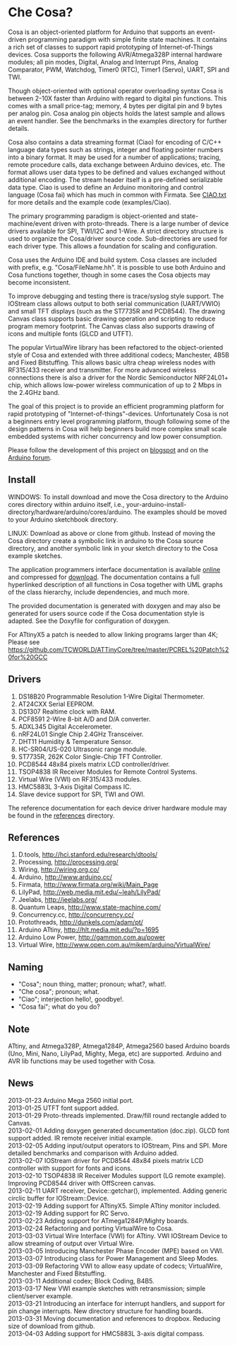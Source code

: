 Che Cosa?
=========

Cosa is an object-oriented platform for Arduino that supports an
event-driven programming paradigm with simple finite state
machines. It contains a rich set of classes to support rapid
prototyping of Internet-of-Things devices. Cosa supports the following
AVR/Atmega328P internal hardware modules; all pin modes, Digital,
Analog and Interrupt Pins, Analog Comparator, PWM, Watchdog, Timer0
(RTC), Timer1 (Servo), UART, SPI and TWI.  

Though object-oriented with optional operator overloading syntax
Cosa is between 2-10X faster than Arduino with regard to digital pin
functions. This comes with a small price-tag; memory, 4 bytes per
digital pin and 9 bytes per analog pin. Cosa analog pin objects
holds the latest sample and allows an event handler. See the
benchmarks in the examples directory for further details.

Cosa also contains a data streaming format (Ciao) for encoding of
C/C++ language data types such as strings, integer and floating
pointer numbers into a binary format. It may be used for a number of
applications; tracing, remote procedure calls, data exchange between
Arduino devices, etc. The format allows user data types to be defined
and values exchanged without additional encoding. The stream header
itself is a pre-defined serializable data type. Ciao is used to define
an Arduino monitoring and control language (Cosa fai) which has much
in common with Firmata. See
[CIAO.txt](https://github.com/mikaelpatel/Cosa/blob/master/CIAO.txt)
for more details and the example code (examples/Ciao). 

The primary programming paradigm is object-oriented and
state-machine/event driven with proto-threads. There is a large number
of device drivers available for SPI, TWI/I2C and 1-Wire. A strict
directory structure is used to organize the Cosa/driver source
code. Sub-directories are used for each driver type. This allows a
foundation for scaling and configuration.

Cosa uses the Arduino IDE and build system. Cosa classes are included
with prefix, e.g. "Cosa/FileName.hh". It is possible to use both
Arduino and Cosa functions together, though in some cases the Cosa
objects may become inconsistent. 

To improve debugging and testing there is trace/syslog style support. 
The IOStream class allows output to both serial communication
(UART/VWIO) and small TFT displays (such as the ST7735R and
PCD8544). The drawing Canvas class supports basic drawing operation
and scripting to reduce program memory footprint. The Canvas class
also supports drawing of icons and multiple fonts (GLCD and UTFT). 

The popular VirtualWire library has been refactored to the
object-oriented style of Cosa and extended with three additional
codecs; Manchester, 4B5B and Fixed Bitstuffing. This allows basic
ultra cheap wireless nodes with RF315/433 receiver and
transmitter. For more advanced wireless connections there is also a
driver for the Nordic Semiconductor NRF24L01+ chip, which allows
low-power wireless communication of up to 2 Mbps in the 2.4GHz band. 


The goal of this project is to provide an efficient programming
platform for rapid prototyping of "Internet-of-things"-devices. 
Unfortunately Cosa is not a beginners entry level programming
platform, though following some of the design patterns in Cosa will
help beginners build more complex small scale embedded systems with
richer concurrency and low power consumption.  

Please follow the development of this project on
[blogspot](http://cosa-arduino.blogspot.se/) and on the [Arduino
forum](http://arduino.cc/forum/index.php/topic,150299.0.html).  

Install
-------

WINDOWS: To install download and move the Cosa directory to the
Arduino cores directory within arduino itself, i.e.,
your-arduino-install-directory/hardware/arduino/cores/arduino. The
examples should be moved to your Arduino sketchbook directory. 

LINUX: Download as above or clone from github. Instead of moving the
Cosa directory create a symbolic link in arduino to the Cosa source
directory, and another symbolic link in your sketch directory to the
Cosa example sketches. 

The application programmers interface documentation is available 
[online](http://dl.dropbox.com/u/993383/Cosa/doc/html/index.html) and
compressed for
[download](http://dl.dropbox.com/u/993383/Cosa/doc.zip). The
documentation contains a full hyperlinked description of all functions
in Cosa together with UML graphs of the class hierarchy, include
dependencies, and much more. 

The provided documentation is generated with doxygen and may also be
generated for users source code if the Cosa documentation style is
adapted. See the Doxyfile for configuration of doxygen. 

For ATtinyX5 a patch is needed to allow linking programs larger than
4K; Please see
https://github.com/TCWORLD/ATTinyCore/tree/master/PCREL%20Patch%20for%20GCC 

Drivers
-------

1. DS18B20 Programmable Resolution 1-Wire Digital Thermometer.
2. AT24CXX Serial EEPROM.
3. DS1307 Realtime clock with RAM.
4. PCF8591 2-Wire 8-bit A/D and D/A converter.
5. ADXL345 Digital Accelerometer.
6. nRF24L01 Single Chip 2.4GHz Transceiver. 
7. DHT11 Humidity & Temperature Sensor.
8. HC-SR04/US-020 Ultrasonic range module.
9. ST7735R, 262K Color Single-Chip TFT Controller.
10. PCD8544 48x84 pixels matrix LCD controller/driver.
11. TSOP4838 IR Receiver Modules for Remote Control Systems.
12. Virtual Wire (VWI) on RF315/433 modules.
13. HMC5883L 3-Axis Digital Compass IC.
14. Slave device support for SPI, TWI and OWI.

The reference documentation for each device driver hardware module may
be found in the [references](https://www.dropbox.com/sh/vehf8d7kaj68t37/oNxzC5Fwb-/Cosa/references) directory.  

References
----------

1. D.tools, http://hci.stanford.edu/research/dtools/
2. Processing, http://processing.org/
3. Wiring, http://wiring.org.co/
4. Arduino, http://www.arduino.cc/
5. Firmata, http://www.firmata.org/wiki/Main_Page
6. LilyPad, http://web.media.mit.edu/~leah/LilyPad/
7. Jeelabs, http://jeelabs.org/
8. Quantum Leaps, http://www.state-machine.com/
9. Concurrency.cc, http://concurrency.cc/
10. Protothreads, http://dunkels.com/adam/pt/
11. Arduino ATtiny, http://hlt.media.mit.edu/?p=1695
12. Arduino Low Power, http://gammon.com.au/power
13. Virtual Wire, http://www.open.com.au/mikem/arduino/VirtualWire/

Naming
------

* "Cosa"; noun thing, matter; pronoun; what?, what!. 
* "Che cosa"; pronoun; what. 
* "Ciao"; interjection hello!, goodbye!. 
* "Cosa fai"; what do you do?

Note
----

ATtiny, and Atmega328P, Atmega1284P, Atmega2560 based Arduino boards
(Uno, Mini, Nano, LilyPad, Mighty, Mega, etc) are supported. 
Arduino and AVR lib functions may be used together with Cosa. 

News
----

2013-01-23 Arduino Mega 2560 initial port.  
2013-01-25 UTFT font support added.  
2013-01-29 Proto-threads implemented. Draw/fill round rectangle added
to Canvas.  
2013-02-01 Adding doxygen generated documentation (doc.zip). 
GLCD font support added. IR remote receiver initial example.  
2013-02-05 Adding input/output operators to IOStream, Pins and
SPI. More detailed benchmarks and comparison with Arduino added.  
2013-02-07 IOStream driver for PCD8544 48x84 pixels matrix LCD
controller with support for fonts and icons.  
2013-02-10 TSOP4838 IR Receiver Modules support (LG remote
example). Improving PCD8544 driver with OffScreen canvas.  
2013-02-11 UART receiver, Device::getchar(), implemented. Adding
generic circlic buffer for IOStream::Device.  
2013-02-19 Adding support for ATtinyX5. Simple ATtiny monitor included.  
2013-02-19 Adding support for RC Servo.  
2013-02-23 Adding support for ATmega1284P/Mighty boards.  
2013-02-24 Refactoring and porting VirtualWire to Cosa.   
2013-03-03 Virtual Wire Interface (VWI) for ATtiny. VWI IOStream
Device to allow streaming of output over Virtual Wire.   
2013-03-05 Introducing Manchester Phase Encoder (MPE) based on VWI.  
2013-03-07 Introducing class for Power Management and Sleep Modes.   
2013-03-09 Refactoring VWI to allow easy update of codecs;
VirtualWire, Manchester and Fixed Bitstuffing.   
2013-03-11 Additional codex; Block Coding, B4B5.  
2013-03-17 New VWI example sketches with retransmission; simple client/server
example.   
2013-03-21 Introducing an interface for interrupt handlers, and
support for pin change interrupts. New directory structure for 
handling boards.  
2013-03-31 Moving documentation and references to dropbox. Reducing
size of download from github.   
2013-04-03 Adding support for HMC5883L 3-axis digital compass.    
